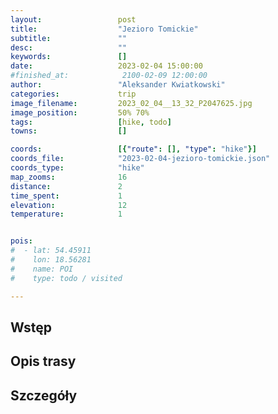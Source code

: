 ```yaml
---
layout:                 post
title:                  "Jezioro Tomickie"
subtitle:               ""
desc:                   ""
keywords:               []
date:                   2023-02-04 15:00:00
#finished_at:            2100-02-09 12:00:00
author:                 "Aleksander Kwiatkowski"
categories:             trip
image_filename:         2023_02_04__13_32_P2047625.jpg
image_position:         50% 70%
tags:                   [hike, todo]
towns:                  []

coords:                 [{"route": [], "type": "hike"}]
coords_file:            "2023-02-04-jezioro-tomickie.json"
coords_type:            "hike"
map_zooms:              16
distance:               2
time_spent:             1
elevation:              12
temperature:            1


pois:
#  - lat: 54.45911
#    lon: 18.56281
#    name: POI
#    type: todo / visited

---
```



## Wstęp

## Opis trasy

<div class="strava-embed-placeholder" data-embed-type="activity" data-embed-id="8504106173"></div><script src="https://strava-embeds.com/embed.js"></script>

## Szczegóły
